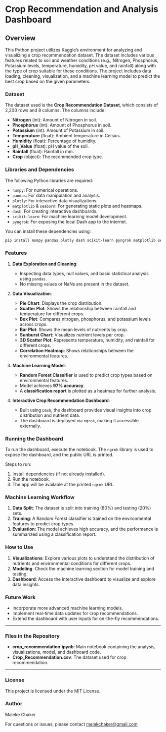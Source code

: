 # Crop Recommendation and Analysis Dashboard

## Overview

This Python project utilizes Kaggle’s environment for analyzing and visualizing a crop recommendation dataset. The dataset includes various features related to soil and weather conditions (e.g., Nitrogen, Phosphorus, Potassium levels, temperature, humidity, pH value, and rainfall) along with the type of crop suitable for these conditions. The project includes data loading, cleaning, visualization, and a machine learning model to predict the best crop based on the given parameters.

### Dataset

The dataset used is the **Crop Recommendation Dataset**, which consists of 2,200 rows and 8 columns. The columns include:
- **Nitrogen** (int): Amount of Nitrogen in soil.
- **Phosphorus** (int): Amount of Phosphorus in soil.
- **Potassium** (int): Amount of Potassium in soil.
- **Temperature** (float): Ambient temperature in Celsius.
- **Humidity** (float): Percentage of humidity.
- **pH_Value** (float): pH value of the soil.
- **Rainfall** (float): Rainfall in mm.
- **Crop** (object): The recommended crop type.

### Libraries and Dependencies

The following Python libraries are required:
- `numpy`: For numerical operations.
- `pandas`: For data manipulation and analysis.
- `plotly`: For interactive data visualizations.
- `matplotlib` & `seaborn`: For generating static plots and heatmaps.
- `dash`: For creating interactive dashboards.
- `scikit-learn`: For machine learning model development.
- `pyngrok`: For exposing the local Dash app to the internet.

You can install these dependencies using:

```bash
pip install numpy pandas plotly dash scikit-learn pyngrok matplotlib seaborn
```

### Features

1. **Data Exploration and Cleaning**:
   - Inspecting data types, null values, and basic statistical analysis using `pandas`.
   - No missing values or NaNs are present in the dataset.

2. **Data Visualization**:
   - **Pie Chart**: Displays the crop distribution.
   - **Scatter Plot**: Shows the relationship between rainfall and temperature for different crops.
   - **Box Plot**: Compares nitrogen, phosphorus, and potassium levels across crops.
   - **Bar Plot**: Shows the mean levels of nutrients by crop.
   - **Sunburst Chart**: Visualizes nutrient levels per crop.
   - **3D Scatter Plot**: Represents temperature, humidity, and rainfall for different crops.
   - **Correlation Heatmap**: Shows relationships between the environmental features.

3. **Machine Learning Model**:
   - **Random Forest Classifier** is used to predict crop types based on environmental features.
   - Model achieves **97% accuracy**.
   - A **classification report** is plotted as a heatmap for further analysis.

4. **Interactive Crop Recommendation Dashboard**:
   - Built using `Dash`, the dashboard provides visual insights into crop distribution and nutrient data.
   - The dashboard is deployed via `ngrok`, making it accessible externally.

### Running the Dashboard

To run the dashboard, execute the notebook. The `ngrok` library is used to expose the dashboard, and the public URL is printed. 

Steps to run:
1. Install dependencies (if not already installed).
2. Run the notebook.
3. The app will be available at the printed `ngrok` URL.

### Machine Learning Workflow

1. **Data Split**: The dataset is split into training (80%) and testing (20%) sets.
2. **Training**: A Random Forest classifier is trained on the environmental features to predict crop types.
3. **Evaluation**: The model achieves high accuracy, and the performance is summarized using a classification report.

### How to Use

1. **Visualizations**: Explore various plots to understand the distribution of nutrients and environmental conditions for different crops.
2. **Modeling**: Check the machine learning section for model training and testing.
3. **Dashboard**: Access the interactive dashboard to visualize and explore data insights.

### Future Work

- Incorporate more advanced machine learning models.
- Implement real-time data updates for crop recommendations.
- Extend the dashboard with user inputs for on-the-fly recommendations.

---

### Files in the Repository

- **crop_recommendation.ipynb**: Main notebook containing the analysis, visualizations, model, and dashboard code.
- **Crop_Recommendation.csv**: The dataset used for crop recommendation.

---

### License

This project is licensed under the MIT License.

### Author

Maleke Chaker

For questions or issues, please contact melekchaker@gmail.com
